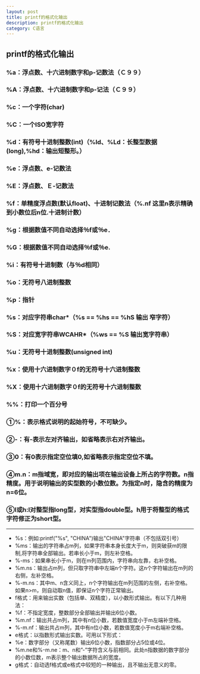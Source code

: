 ```yaml
---
layout: post
title: printf的格式化输出
description: printf的格式化输出
category: C语言
---
```

## printf的格式化输出

### %a：浮点数、十六进制数字和p-记数法（Ｃ９９）
### %A：浮点数、十六进制数字和p-记法（Ｃ９９）
### %c：一个字符(char)
### %C：一个ISO宽字符
### %d：有符号十进制整数(int)（%ld、%Ld：长整型数据(long),%hd：输出短整形。）　
### %e：浮点数、e-记数法
### %E：浮点数、Ｅ-记数法
### %f：单精度浮点数(默认float)、十进制记数法（%.nf  这里n表示精确到小数位后n位.十进制计数）
### %g：根据数值不同自动选择％f或％e．
### %G：根据数值不同自动选择％f或％e.
### %i：有符号十进制数（与％d相同）
### %o：无符号八进制整数
### %p：指针
### %s：对应字符串char*（%s == %hs == %hS 输出 窄字符）
### %S：对应宽字符串WCAHR*（%ws == %S 输出宽字符串）
### %u：无符号十进制整数(unsigned int)
### %x：使用十六进制数字０f的无符号十六进制整数　
### %X：使用十六进制数字０f的无符号十六进制整数
### %%：打印一个百分号
### ①%：表示格式说明的起始符号，不可缺少。
### ②-：有-表示左对齐输出，如省略表示右对齐输出。
### ③0：有0表示指定空位填0,如省略表示指定空位不填。
### ④m.n：m指域宽，即对应的输出项在输出设备上所占的字符数。n指精度。用于说明输出的实型数的小数位数。为指定n时，隐含的精度为n=6位。
### ⑤l或h:l对整型指long型，对实型指double型。h用于将整型的格式字符修正为short型。

---
* %s：例如:printf("%s", "CHINA")输出"CHINA"字符串（不包括双引号）
* %ms：输出的字符串占m列，如果字符串本身长度大于m，则突破获m的限制,将字符串全部输出。若串长小于m，则左补空格。
* %-ms：如果串长小于m，则在m列范围内，字符串向左靠，右补空格。
* %m.ns：输出占m列，但只取字符串中左端n个字符。这n个字符输出在m列的右侧，左补空格。
* %-m.ns：其中m、n含义同上，n个字符输出在m列范围的左侧，右补空格。如果n>m，则自动取n值，即保证n个字符正常输出。
* f格式：用来输出实数（包括单、双精度），以小数形式输出。有以下几种用法：
* %f：不指定宽度，整数部分全部输出并输出6位小数。
* %m.nf：输出共占m列，其中有n位小数，若数值宽度小于m左端补空格。 
* %-m.nf：输出共占m列，其中有n位小数，若数值宽度小于m右端补空格。
* e格式：以指数形式输出实数。可用以下形式：
* %e：数字部分（又称尾数）输出6位小数，指数部分占5位或4位。
* %m.ne和%-m.ne：m、n和”-”字符含义与前相同。此处n指数据的数字部分的小数位数，m表示整个输出数据所占的宽度。
* g格式：自动选f格式或e格式中较短的一种输出，且不输出无意义的零。
